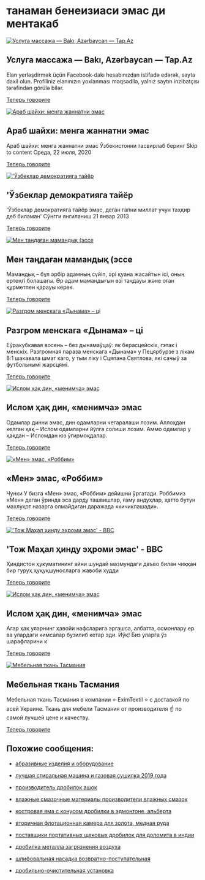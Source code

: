 # танаман бенеизиаси эмас ди ментакаб
<a href="https://mnn.zoosnet.net/LR/Chatpre.aspx?id=MNN94995150&p=https://ateliertankink.nl/" target="_blank">![Услуга массажа — Bakı, Azərbaycan — Tap.Az](https://github.com/aggregatecrushing/img/raw/main/288.jpg)</a>
## Услуга массажа — Bakı, Azərbaycan — Tap.Az
Elan yerləşdirmək üçün Facebook-dakı hesabınızdan istifadə edərək, sayta daxil olun. Profiliniz elanınızın yoxlanması məqsədilə, yalnız saytın inzibatçısı tərəfindən görülə bilər.
<a href="https://mnn.zoosnet.net/LR/Chatpre.aspx?id=MNN94995150&p=https://ateliertankink.nl/" target="_blank">Теперь говорите</a>
<a href="https://mnn.zoosnet.net/LR/Chatpre.aspx?id=MNN94995150&p=https://ateliertankink.nl/" target="_blank">![Араб шайхи: менга жаннатни эмас ](https://github.com/aggregatecrushing/img/raw/main/423.jpg)</a>
## Араб шайхи: менга жаннатни эмас 
Араб шайхи: менга жаннатни эмас Ўзбекистонни тасвирлаб беринг Skip to content Среда, 22 июля, 2020
<a href="https://mnn.zoosnet.net/LR/Chatpre.aspx?id=MNN94995150&p=https://ateliertankink.nl/" target="_blank">Теперь говорите</a>
<a href="https://mnn.zoosnet.net/LR/Chatpre.aspx?id=MNN94995150&p=https://ateliertankink.nl/" target="_blank">!['Ўзбеклар демократияга тайëр ](https://github.com/aggregatecrushing/img/raw/main/220.jpg)</a>
## 'Ўзбеклар демократияга тайëр 
'Ўзбеклар демократияга тайëр эмас, деган гапни миллат учун таҳқир деб биламан' Сўнгги янгиланиш 21 январ 2013 
<a href="https://mnn.zoosnet.net/LR/Chatpre.aspx?id=MNN94995150&p=https://ateliertankink.nl/" target="_blank">Теперь говорите</a>
<a href="https://mnn.zoosnet.net/LR/Chatpre.aspx?id=MNN94995150&p=https://ateliertankink.nl/" target="_blank">![Мен таңдаған мамандық (эссе ](https://github.com/aggregatecrushing/img/raw/main/134.jpg)</a>
## Мен таңдаған мамандық (эссе 
Мамандық – бұл әрбір адамның сүйіп, әрі қуана жасайтын ісі, оның ертеңгі болашағы. Әр адам мамандығын өзі таңдауы және оған құрметпен қарауы керек.
<a href="https://mnn.zoosnet.net/LR/Chatpre.aspx?id=MNN94995150&p=https://ateliertankink.nl/" target="_blank">Теперь говорите</a>
<a href="https://mnn.zoosnet.net/LR/Chatpre.aspx?id=MNN94995150&p=https://ateliertankink.nl/" target="_blank">![Разгром менскага «Дынама» – ці ](https://github.com/aggregatecrushing/img/raw/main/128.jpg)</a>
## Разгром менскага «Дынама» – ці 
Еўракубкавая восень – без дынамаўцаў: як берасцейскіх, гэтак і менскіх. Разгромная параза менскага «Дынама» у Пецярбурзе з лікам 8:1 шакавала шмат каго, у тым ліку і Сцяпана Святлова, які сачыў за футбольнымі жарсцямі.
<a href="https://mnn.zoosnet.net/LR/Chatpre.aspx?id=MNN94995150&p=https://ateliertankink.nl/" target="_blank">Теперь говорите</a>
<a href="https://mnn.zoosnet.net/LR/Chatpre.aspx?id=MNN94995150&p=https://ateliertankink.nl/" target="_blank">![Ислом ҳақ дин, «менимча» эмас](https://github.com/aggregatecrushing/img/raw/main/284.jpg)</a>
## Ислом ҳақ дин, «менимча» эмас
Одамлар динни эмас, дин одамларни чегаралаши лозим. Аллоҳдан келган ҳақ – Ислом одамларни йўлга солиши лозим. Аммо одамлар у ҳақдан – Исломдан юз ўгирмоқдалар.
<a href="https://mnn.zoosnet.net/LR/Chatpre.aspx?id=MNN94995150&p=https://ateliertankink.nl/" target="_blank">Теперь говорите</a>
<a href="https://mnn.zoosnet.net/LR/Chatpre.aspx?id=MNN94995150&p=https://ateliertankink.nl/" target="_blank">![«Мен» эмас, «Роббим»](https://github.com/aggregatecrushing/img/raw/main/107.jpg)</a>
## «Мен» эмас, «Роббим»
Чунки У бизга «Мен» эмас, «Роббим» дейишни ўргатади. Роббимиз «Мен» деган ўринда эса дарду ташвишлар, ғаму андуҳлар, ҳатто бутун махлуқот назарга олмайдиган даражада «кичиклашади».
<a href="https://mnn.zoosnet.net/LR/Chatpre.aspx?id=MNN94995150&p=https://ateliertankink.nl/" target="_blank">Теперь говорите</a>
<a href="https://mnn.zoosnet.net/LR/Chatpre.aspx?id=MNN94995150&p=https://ateliertankink.nl/" target="_blank">!['Тож Маҳал ҳинду эҳроми эмас' - BBC ](https://github.com/aggregatecrushing/img/raw/main/375.jpg)</a>
## 'Тож Маҳал ҳинду эҳроми эмас' - BBC 
Ҳиндистон ҳукуматининг айни шундай мазмундаги даъво билан чиққан бир гуруҳ ҳуқуқшуносларга жавоби худди 
<a href="https://mnn.zoosnet.net/LR/Chatpre.aspx?id=MNN94995150&p=https://ateliertankink.nl/" target="_blank">Теперь говорите</a>
<a href="https://mnn.zoosnet.net/LR/Chatpre.aspx?id=MNN94995150&p=https://ateliertankink.nl/" target="_blank">![Ислом ҳақ дин, «менимча» эмас](https://github.com/aggregatecrushing/img/raw/main/194.jpg)</a>
## Ислом ҳақ дин, «менимча» эмас
Агар ҳақ уларнинг ҳавойи нафсларига эргашса, албатта, осмонлару ер ва улардаги кимсалар бузилиб кетар эди. Йўқ! Биз уларга ўз шарафларини к
<a href="https://mnn.zoosnet.net/LR/Chatpre.aspx?id=MNN94995150&p=https://ateliertankink.nl/" target="_blank">Теперь говорите</a>
<a href="https://mnn.zoosnet.net/LR/Chatpre.aspx?id=MNN94995150&p=https://ateliertankink.nl/" target="_blank">![Мебельная ткань Тасмания ](https://github.com/aggregatecrushing/img/raw/main/263.jpg)</a>
## Мебельная ткань Тасмания 
Мебельная ткань Тасмания в компании ⭐ EximTextil ⭐ с доставкой по всей Украине. Ткань для мебели Тасмания от производителя ☝ по самой лучшей цене и качеству.
<a href="https://mnn.zoosnet.net/LR/Chatpre.aspx?id=MNN94995150&p=https://ateliertankink.nl/" target="_blank">Теперь говорите</a>
## Похожие сообщения:
* [абразивные изделия и оборудование](%D0%B0%D0%B1%D1%80%D0%B0%D0%B7%D0%B8%D0%B2%D0%BD%D1%8B%D0%B5%20%D0%B8%D0%B7%D0%B4%D0%B5%D0%BB%D0%B8%D1%8F%20%D0%B8%20%D0%BE%D0%B1%D0%BE%D1%80%D1%83%D0%B4%D0%BE%D0%B2%D0%B0%D0%BD%D0%B8%D0%B5.md)
* [лучшая стиральная машина и газовая сушилка 2019 года](%D0%BB%D1%83%D1%87%D1%88%D0%B0%D1%8F%20%D1%81%D1%82%D0%B8%D1%80%D0%B0%D0%BB%D1%8C%D0%BD%D0%B0%D1%8F%20%D0%BC%D0%B0%D1%88%D0%B8%D0%BD%D0%B0%20%D0%B8%20%D0%B3%D0%B0%D0%B7%D0%BE%D0%B2%D0%B0%D1%8F%20%D1%81%D1%83%D1%88%D0%B8%D0%BB%D0%BA%D0%B0%202019%20%D0%B3%D0%BE%D0%B4%D0%B0.md)
* [производитель дробилок ашок](%D0%BF%D1%80%D0%BE%D0%B8%D0%B7%D0%B2%D0%BE%D0%B4%D0%B8%D1%82%D0%B5%D0%BB%D1%8C%20%D0%B4%D1%80%D0%BE%D0%B1%D0%B8%D0%BB%D0%BE%D0%BA%20%D0%B0%D1%88%D0%BE%D0%BA.md)
* [влажные смазочные материалы производители влажных смазок](%D0%B2%D0%BB%D0%B0%D0%B6%D0%BD%D1%8B%D0%B5%20%D1%81%D0%BC%D0%B0%D0%B7%D0%BE%D1%87%D0%BD%D1%8B%D0%B5%20%D0%BC%D0%B0%D1%82%D0%B5%D1%80%D0%B8%D0%B0%D0%BB%D1%8B%20%D0%BF%D1%80%D0%BE%D0%B8%D0%B7%D0%B2%D0%BE%D0%B4%D0%B8%D1%82%D0%B5%D0%BB%D0%B8%20%D0%B2%D0%BB%D0%B0%D0%B6%D0%BD%D1%8B%D1%85%20%D1%81%D0%BC%D0%B0%D0%B7%D0%BE%D0%BA.md)
* [костровая яма с конусом дробилки в эдмонтоне, альберта](%D0%BA%D0%BE%D1%81%D1%82%D1%80%D0%BE%D0%B2%D0%B0%D1%8F%20%D1%8F%D0%BC%D0%B0%20%D1%81%20%D0%BA%D0%BE%D0%BD%D1%83%D1%81%D0%BE%D0%BC%20%D0%B4%D1%80%D0%BE%D0%B1%D0%B8%D0%BB%D0%BA%D0%B8%20%D0%B2%20%D1%8D%D0%B4%D0%BC%D0%BE%D0%BD%D1%82%D0%BE%D0%BD%D0%B5%2C%20%D0%B0%D0%BB%D1%8C%D0%B1%D0%B5%D1%80%D1%82%D0%B0.md)
* [вторичная флотационная камера для золота, медная руда](%D0%B2%D1%82%D0%BE%D1%80%D0%B8%D1%87%D0%BD%D0%B0%D1%8F%20%D1%84%D0%BB%D0%BE%D1%82%D0%B0%D1%86%D0%B8%D0%BE%D0%BD%D0%BD%D0%B0%D1%8F%20%D0%BA%D0%B0%D0%BC%D0%B5%D1%80%D0%B0%20%D0%B4%D0%BB%D1%8F%20%D0%B7%D0%BE%D0%BB%D0%BE%D1%82%D0%B0%2C%20%D0%BC%D0%B5%D0%B4%D0%BD%D0%B0%D1%8F%20%D1%80%D1%83%D0%B4%D0%B0.md)
* [поставщики портативных щековых дробилок для доломита в индии](%D0%BF%D0%BE%D1%81%D1%82%D0%B0%D0%B2%D1%89%D0%B8%D0%BA%D0%B8%20%D0%BF%D0%BE%D1%80%D1%82%D0%B0%D1%82%D0%B8%D0%B2%D0%BD%D1%8B%D1%85%20%D1%89%D0%B5%D0%BA%D0%BE%D0%B2%D1%8B%D1%85%20%D0%B4%D1%80%D0%BE%D0%B1%D0%B8%D0%BB%D0%BE%D0%BA%20%D0%B4%D0%BB%D1%8F%20%D0%B4%D0%BE%D0%BB%D0%BE%D0%BC%D0%B8%D1%82%D0%B0%20%D0%B2%20%D0%B8%D0%BD%D0%B4%D0%B8%D0%B8.md)
* [дробилка металла загрязнения воздуха](%D0%B4%D1%80%D0%BE%D0%B1%D0%B8%D0%BB%D0%BA%D0%B0%20%D0%BC%D0%B5%D1%82%D0%B0%D0%BB%D0%BB%D0%B0%20%D0%B7%D0%B0%D0%B3%D1%80%D1%8F%D0%B7%D0%BD%D0%B5%D0%BD%D0%B8%D1%8F%20%D0%B2%D0%BE%D0%B7%D0%B4%D1%83%D1%85%D0%B0.md)
* [шлифовальная насадка возвратно-поступательная](%D1%88%D0%BB%D0%B8%D1%84%D0%BE%D0%B2%D0%B0%D0%BB%D1%8C%D0%BD%D0%B0%D1%8F%20%D0%BD%D0%B0%D1%81%D0%B0%D0%B4%D0%BA%D0%B0%20%D0%B2%D0%BE%D0%B7%D0%B2%D1%80%D0%B0%D1%82%D0%BD%D0%BE-%D0%BF%D0%BE%D1%81%D1%82%D1%83%D0%BF%D0%B0%D1%82%D0%B5%D0%BB%D1%8C%D0%BD%D0%B0%D1%8F.md)
* [дробильно-очистительная установка](%D0%B4%D1%80%D0%BE%D0%B1%D0%B8%D0%BB%D1%8C%D0%BD%D0%BE-%D0%BE%D1%87%D0%B8%D1%81%D1%82%D0%B8%D1%82%D0%B5%D0%BB%D1%8C%D0%BD%D0%B0%D1%8F%20%D1%83%D1%81%D1%82%D0%B0%D0%BD%D0%BE%D0%B2%D0%BA%D0%B0.md)
